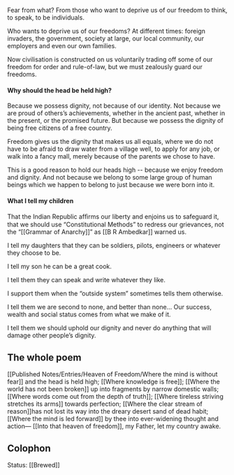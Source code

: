 
Fear from what? From those who want to deprive us of our freedom to think, to speak, to be individuals.

Who wants to deprive us of our freedoms? At different times: foreign invaders, the government, society at large, our local community, our employers and even our own families.

Now civilisation is constructed on us voluntarily trading off some of our freedom for order and rule-of-law, but we must zealously guard our freedoms.

#### Why should the head be held high?

Because we possess dignity, not because of our identity. Not because we are proud of others’s achievements, whether in the ancient past, whether in the present, or the promised future. But because we possess the dignity of being free citizens of a free country.

Freedom gives us the dignity that makes us all equals, where we do not have to be afraid to draw water from a village well, to apply for any job, or walk into a fancy mall, merely because of the parents we chose to have.

This is a good reason to hold our heads high -- because we enjoy freedom and dignity. And not because we belong to some large group of human beings which we happen to belong to just because we were born into it.

#### What I tell my children

That the Indian Republic afﬁrms our liberty and enjoins us to safeguard it, that we should use “Constitutional Methods” to redress our grievances, not the “[[Grammar of Anarchy]]” as [[B R Ambedkar]] warned us.

I tell my daughters that they can be soldiers, pilots, engineers or whatever they choose to be.

I tell my son he can be a great cook.

I tell them they can speak and write whatever they like.

I support them when the “outside system” sometimes tells them otherwise.

I tell them we are second to none, and better than none… Our success, wealth and social status comes from what we make of it.

I tell them we should uphold our dignity and never do anything that will damage other people’s dignity.

## The whole poem
[[Published Notes/Entries/Heaven of Freedom/Where the mind is without fear]] and the head is held high;
[[Where knowledge is free]];
[[Where the world has not been broken]] up into fragments by narrow domestic walls;
[[Where words come out from the depth of truth]];
[[Where tireless striving stretches its arms]] towards perfection;
[[Where the clear stream of reason]]has not lost its way into the dreary desert sand of dead habit;
[[Where the mind is led forward]] by thee into ever-widening thought and action—
[[Into that heaven of freedom]], my Father, let my country awake.

## Colophon
Status: [[Brewed]]